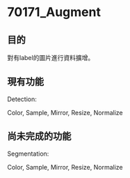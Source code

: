 # 70171_Augment
## 目的
對有label的圖片進行資料擴增。
## 現有功能
Detection:

Color, Sample, Mirror, Resize, Normalize
## 尚未完成的功能
Segmentation:

Color, Sample, Mirror, Resize, Normalize
